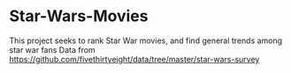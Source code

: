# Star-Wars-Movies
This project seeks to rank Star War movies, and find general trends among star war fans
Data from https://github.com/fivethirtyeight/data/tree/master/star-wars-survey
